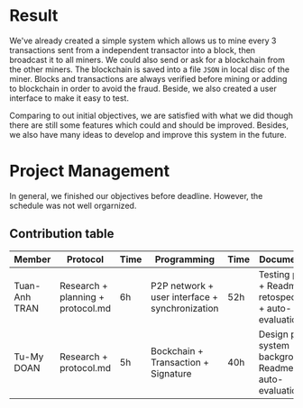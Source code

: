 # Result
We've already created a simple system which allows us to mine every 3 transactions sent from a independent transactor  into a block, 
then broadcast it to all miners. We could also send or ask for a blockchain from the other miners. The blockchain is saved into a file `JSON` in local disc of the miner.
Blocks and transactions are always verified before mining or adding to blockchain in order to avoid the fraud.
Beside, we also created a user interface to make it easy to test.<br/>

Comparing to out initial objectives, we are satisfied with what we did though there are still some features which could and should be improved. 
Besides, we also have many ideas to develop and improve this system in the future. 

# Project Management
In general, we finished our objectives before deadline. However, the schedule was not well orgarnized.
 ## Contribution table
 | Member |  Protocol | Time | Programming | Time| Documentation | Time | Total|
|---|---|---|---|---|---|---|---|
|Tuan-Anh TRAN|Research + planning + protocol.md|6h|P2P network + user interface + synchronization|52h|Testing project + Readme.md + retospective.md + auto-evaluation.md|9h|67h|
|Tu-My DOAN|Research + protocol.md|5h|Bockchain + Transaction + Signature|40h|Design poster, system background + Readme.md + auto-evaluation.md|9h|54h|
